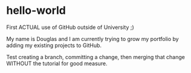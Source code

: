 # hello-world
First ACTUAL use of GitHub outside of University ;)

My name is Douglas and I am currently trying to grow my portfolio by adding my existing projects to GitHub.

Test creating a branch, committing a change, then merging that change WITHOUT the tutorial for good measure.
